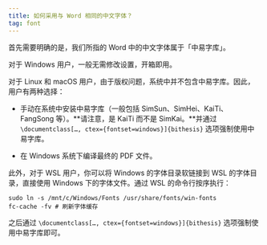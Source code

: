 ```yaml
---
title: 如何采用与 Word 相同的中文字体？
tag: font
---
```


首先需要明确的是，我们所指的 Word 中的中文字体属于「中易字库」。

对于 Windows 用户，一般无需修改设置，开箱即用。

对于 Linux 和 macOS 用户，由于版权问题，系统中并不包含中易字库。因此，用户有两种选择：

- 手动在系统中安装中易字库（一般包括 SimSun、SimHei、KaiTi、FangSong 等）。**请注意，是 KaiTi 而不是 SimKai。**并通过 `\documentclass[…, ctex={fontset=windows}]{bithesis}` 选项强制使用中易字库。

- 在 Windows 系统下编译最终的 PDF 文件。

此外，对于 WSL 用户，你可以将 Windows 的字体目录软链接到 WSL 的字体目录，直接使用 Windows 下的字体文件。通过 WSL 的命令行按序执行：

```shell
sudo ln -s /mnt/c/Windows/Fonts /usr/share/fonts/win-fonts
fc-cache -fv # 刷新字体缓存
```

之后通过 `\documentclass[…, ctex={fontset=windows}]{bithesis}` 选项强制使用中易字库即可。

